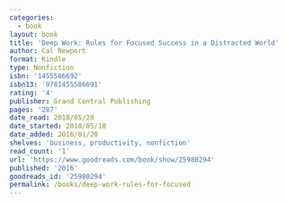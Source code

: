 ```yaml
---
categories:
  - book
layout: book
title: 'Deep Work: Rules for Focused Success in a Distracted World'
author: Cal Newport
format: Kindle
type: Nonfiction
isbn: '1455586692'
isbn13: '9781455586691'
rating: '4'
publisher: Grand Central Publishing
pages: '287'
date_read: 2018/05/28
date_started: 2018/05/18
date_added: 2016/01/20
shelves: 'business, productivity, nonfiction'
read_count: '1'
url: 'https://www.goodreads.com/book/show/25980294'
published: '2016'
goodreads_id: '25980294'
permalink: /books/deep-work-rules-for-focused
---
```



